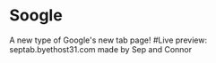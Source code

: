 # Soogle
A new type of Google's new tab page!
#Live preview: septab.byethost31.com
made by Sep and Connor
